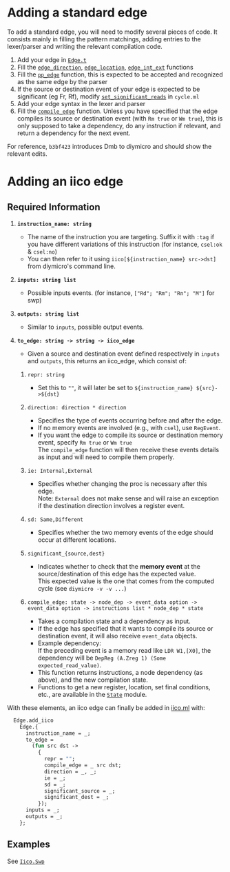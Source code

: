 # Adding a standard edge

To add a standard edge, you will need to modify several pieces of code.
It consists mainly in filling the pattern matchings, adding entries to the lexer/parser and writing the relevant compilation code.

1. Add your edge in [`Edge.t`](edge.ml#t)
2. Fill the [`edge_direction`](edge.ml#edge_direction), [`edge_location`](edge.ml#edge_location), [`edge_int_ext`](edge.ml#edge_int_ext) functions
3. Fill the [`pp_edge`](edge.ml#pp_edge) function, this is expected to be accepted and recognized as the same edge by the parser
4. If the source or destination event of your edge is expected to be significant (eg Fr, Rf), modify [`set_significant_reads`](cycle.ml#set_significant_reads) in `cycle.ml`
5. Add your edge syntax in the lexer and parser
6. Fill the [`compile_edge`](compile.ml#compile_edge) function.
   Unless you have specified that the edge compiles its source or destination event (with `Rm true` or `Wm true`), 
   this is only supposed to take a dependency, do any instruction if relevant, and return a dependency for the next event.

For reference, `b3bf423` introduces Dmb to diymicro and should show the relevant edits.


# Adding an iico edge

## Required Information

1. **`instruction_name: string`**
   - The name of the instruction you are targeting. Suffix it with `:tag` if you have different variations of this instruction (for instance, `csel:ok` & `csel:no`)
   - You can then refer to it using `iico[${instruction_name} src->dst]` from diymicro's command line.

2. **`inputs: string list`**
   - Possible inputs events. (for instance, `["Rd"; "Rm"; "Rn"; "M"]` for swp)

3. **`outputs: string list`**
   - Similar to `inputs`, possible output events.

4. **`to_edge: string -> string -> iico_edge`**
   - Given a source and destination event defined respectively in `inputs` and `outputs`, this returns an iico_edge, which consist of:

   1. `repr: string`
      - Set this to `""`, it will later be set to `${instruction_name} ${src}->${dst}`

   2. `direction: direction * direction`
      - Specifies the type of events occurring before and after the edge.
      - If no memory events are involved (e.g., with `csel`), use `RegEvent`.
      - If you want the edge to compile its source or destination memory event, specify `Rm true` or `Wm true`  
        The `compile_edge` function will then receive these events details as input and will need to compile them properly.

   3. `ie: Internal,External`
      - Specifies whether changing the proc is necessary after this edge.  
      Note: `External` does not make sense and will raise an exception if the destination direction involves a register event.

   4. `sd: Same,Different`
      - Specifies whether the two memory events of the edge should occur at different locations.

   5. `significant_{source,dest}`
      - Indicates whether to check that the **memory event** at the source/destination of this edge has the expected value.  
      This expected value is the one that comes from the computed cycle (see `diymicro -v -v ...`)

   6. `compile_edge: state -> node_dep -> event_data option -> event_data option -> instructions list * node_dep * state`
      - Takes a compilation state and a dependency as input.
      - If the edge has specified that it wants to compile its source or destination event, it will also receive `event_data` objects.
      - Example dependency:  
        If the preceding event is a memory read like `LDR W1,[X0]`, the dependency will be `DepReg (A.Zreg 1) (Some expected_read_value)`.
      - This function returns instructions, a node dependency (as above), and the new compilation state.
      - Functions to get a new register, location, set final conditions, etc., are available in the [`State`](state.ml) module.

With these elements, an iico edge can finally be added in [iico.ml](iico.ml) with:
```ocaml
  Edge.add_iico
    Edge.{
      instruction_name = _;
      to_edge =
        (fun src dst ->
          {
            repr = "";
            compile_edge = _ src dst;
            direction = _, _;
            ie = _;
            sd = _;
            significant_source = _;
            significant_dest = _;
          });
      inputs = _;
      outputs = _;
    };
```

## Examples

See [`Iico.Swp`](iico.ml#Swp)
